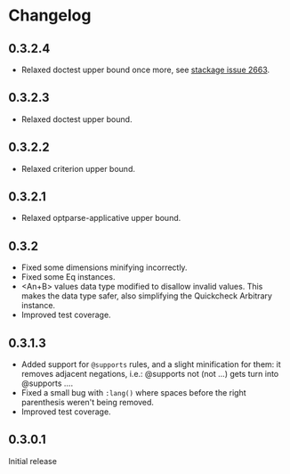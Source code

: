# Changelog

## 0.3.2.4
* Relaxed doctest upper bound once more, see [stackage issue 2663](https://github.com/fpco/stackage/issues/2663#issuecomment-319880160).

## 0.3.2.3
* Relaxed doctest upper bound.

## 0.3.2.2
* Relaxed criterion upper bound.

## 0.3.2.1
* Relaxed optparse-applicative upper bound.

## 0.3.2
* Fixed some dimensions minifying incorrectly.
* Fixed some Eq instances.
* <An+B> values data type modified to disallow invalid values. This makes the
  data type safer, also simplifying the Quickcheck Arbitrary instance.
* Improved test coverage.

## 0.3.1.3
* Added support for `@supports` rules, and a slight minification for them: it
  removes adjacent negations, i.e.: @supports not (not ...) gets turn into
  @supports ....
* Fixed a small bug with `:lang()` where spaces before the right parenthesis
  weren't being removed.
* Improved test coverage.

## 0.3.0.1
Initial release
